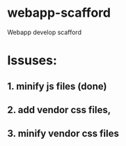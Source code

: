 # webapp-scafford
Webapp develop scafford

# Issuses:
## 1. minify js files (done)
## 2. add vendor css files,
## 3. minify vendor css files
    